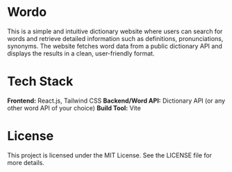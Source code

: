 # Wordo

This is a simple and intuitive dictionary website where users can search for words and retrieve detailed information such as definitions, pronunciations, synonyms. The website fetches word data from a public dictionary API and displays the results in a clean, user-friendly format.

# Tech Stack 

<b>Frontend:</b> React.js, Tailwind CSS
<b>Backend/Word API:</b> Dictionary API (or any other word API of your choice)
<b>Build Tool:</b> Vite


# License
This project is licensed under the MIT License. See the LICENSE file for more details.
